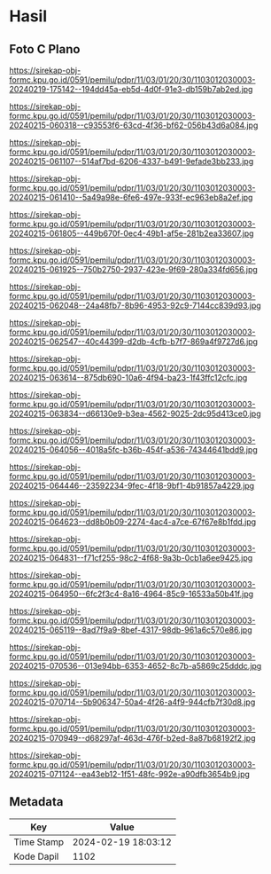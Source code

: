 # Hasil

## Foto C Plano

https://sirekap-obj-formc.kpu.go.id/0591/pemilu/pdpr/11/03/01/20/30/1103012030003-20240219-175142--194dd45a-eb5d-4d0f-91e3-db159b7ab2ed.jpg

https://sirekap-obj-formc.kpu.go.id/0591/pemilu/pdpr/11/03/01/20/30/1103012030003-20240215-060318--c93553f6-63cd-4f36-bf62-056b43d6a084.jpg

https://sirekap-obj-formc.kpu.go.id/0591/pemilu/pdpr/11/03/01/20/30/1103012030003-20240215-061107--514af7bd-6206-4337-b491-9efade3bb233.jpg

https://sirekap-obj-formc.kpu.go.id/0591/pemilu/pdpr/11/03/01/20/30/1103012030003-20240215-061410--5a49a98e-6fe6-497e-933f-ec963eb8a2ef.jpg

https://sirekap-obj-formc.kpu.go.id/0591/pemilu/pdpr/11/03/01/20/30/1103012030003-20240215-061805--449b670f-0ec4-49b1-af5e-281b2ea33607.jpg

https://sirekap-obj-formc.kpu.go.id/0591/pemilu/pdpr/11/03/01/20/30/1103012030003-20240215-061925--750b2750-2937-423e-9f69-280a334fd656.jpg

https://sirekap-obj-formc.kpu.go.id/0591/pemilu/pdpr/11/03/01/20/30/1103012030003-20240215-062048--24a48fb7-8b96-4953-92c9-7144cc839d93.jpg

https://sirekap-obj-formc.kpu.go.id/0591/pemilu/pdpr/11/03/01/20/30/1103012030003-20240215-062547--40c44399-d2db-4cfb-b7f7-869a4f9727d6.jpg

https://sirekap-obj-formc.kpu.go.id/0591/pemilu/pdpr/11/03/01/20/30/1103012030003-20240215-063614--875db690-10a6-4f94-ba23-1f43ffc12cfc.jpg

https://sirekap-obj-formc.kpu.go.id/0591/pemilu/pdpr/11/03/01/20/30/1103012030003-20240215-063834--d66130e9-b3ea-4562-9025-2dc95d413ce0.jpg

https://sirekap-obj-formc.kpu.go.id/0591/pemilu/pdpr/11/03/01/20/30/1103012030003-20240215-064056--4018a5fc-b36b-454f-a536-74344641bdd9.jpg

https://sirekap-obj-formc.kpu.go.id/0591/pemilu/pdpr/11/03/01/20/30/1103012030003-20240215-064446--23592234-9fec-4f18-9bf1-4b91857a4229.jpg

https://sirekap-obj-formc.kpu.go.id/0591/pemilu/pdpr/11/03/01/20/30/1103012030003-20240215-064623--dd8b0b09-2274-4ac4-a7ce-67f67e8b1fdd.jpg

https://sirekap-obj-formc.kpu.go.id/0591/pemilu/pdpr/11/03/01/20/30/1103012030003-20240215-064831--f71cf255-98c2-4f68-9a3b-0cb1a6ee9425.jpg

https://sirekap-obj-formc.kpu.go.id/0591/pemilu/pdpr/11/03/01/20/30/1103012030003-20240215-064950--6fc2f3c4-8a16-4964-85c9-16533a50b41f.jpg

https://sirekap-obj-formc.kpu.go.id/0591/pemilu/pdpr/11/03/01/20/30/1103012030003-20240215-065119--8ad7f9a9-8bef-4317-98db-961a6c570e86.jpg

https://sirekap-obj-formc.kpu.go.id/0591/pemilu/pdpr/11/03/01/20/30/1103012030003-20240215-070536--013e94bb-6353-4652-8c7b-a5869c25dddc.jpg

https://sirekap-obj-formc.kpu.go.id/0591/pemilu/pdpr/11/03/01/20/30/1103012030003-20240215-070714--5b906347-50a4-4f26-a4f9-944cfb7f30d8.jpg

https://sirekap-obj-formc.kpu.go.id/0591/pemilu/pdpr/11/03/01/20/30/1103012030003-20240215-070949--d68297af-463d-476f-b2ed-8a87b68192f2.jpg

https://sirekap-obj-formc.kpu.go.id/0591/pemilu/pdpr/11/03/01/20/30/1103012030003-20240215-071124--ea43eb12-1f51-48fc-992e-a90dfb3654b9.jpg


## Metadata

| Key        | Value               |
| ---------- | ------------------- |
| Time Stamp | 2024-02-19 18:03:12 |
| Kode Dapil | 1102                |



